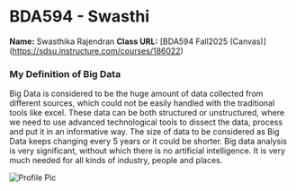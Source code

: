 # BDA594 - Swasthi
**Name:** Swasthika Rajendran
**Class URL:** [BDA594 Fall2025 (Canvas)] (https://sdsu.instructure.com/courses/186022)
### My Definition of Big Data
Big Data is considered to be the huge amount of data collected from different sources, which could not be easily handled with the traditional tools like excel. These data can be both structured or unstructured, where we need to use advanced technological tools to dissect the data, process and put it in an informative way. The size of data to be considered as Big Data keeps changing every 5 years or it could be shorter. Big data analysis is very significant, without which there is no artificial intelligence. It is very much needed for all kinds of industry, people and places.

![Profile Pic](https://github.com/user-attachments/assets/64ee685b-538a-49ac-8bec-ae3ba3628b26)

